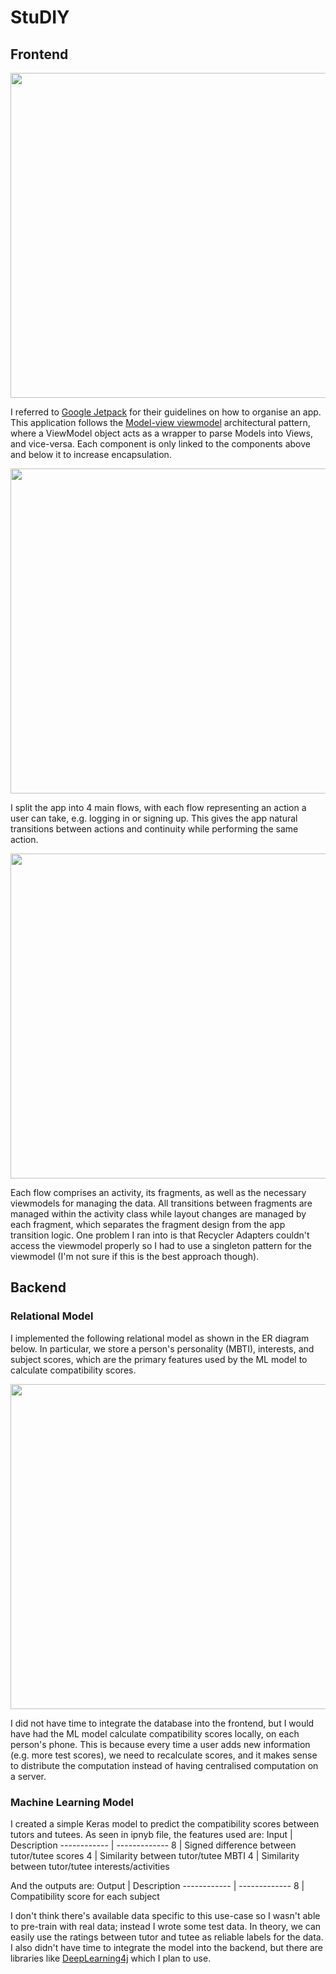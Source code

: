 # StuDIY

## Frontend
<img src="app_architecture.png" width="520">

I referred to [Google Jetpack](https://developer.android.com/jetpack/guide) for their guidelines on how to organise an app. This application follows the [Model-view viewmodel](https://www.wikiwand.com/en/Model%E2%80%93view%E2%80%93viewmodel) architectural pattern, where a ViewModel object acts as a wrapper to parse Models into Views, and vice-versa. Each component is only linked to the components above and below it to increase encapsulation. 

<img src="app_flows.png" width="520">

I split the app into 4 main flows, with each flow representing an action a user can take, e.g. logging in or signing up. This gives the app natural transitions between actions and continuity while performing the same action.

<img src="signup_flow.png" width="520">

Each flow comprises an activity, its fragments, as well as the necessary viewmodels for managing the data. All transitions between fragments are managed within the activity class while layout changes are managed by each fragment, which separates the fragment design from the app transition logic. One problem I ran into is that Recycler Adapters couldn't access the viewmodel properly so I had to use a singleton pattern for the viewmodel (I'm not sure if this is the best approach though).

## Backend
### Relational Model
I implemented the following relational model as shown in the ER diagram below. In particular, we store a person's personality (MBTI), interests, and subject scores, which are the primary features used by the ML model to calculate compatibility scores. 

<img src="er_model.png" width="520">

I did not have time to integrate the database into the frontend, but I would have had the ML model calculate compatibility scores locally, on each person's phone. This is because every time a user adds new information (e.g. more test scores), we need to recalculate scores, and it makes sense to distribute the computation instead of having centralised computation on a server.
### Machine Learning Model
I created a simple Keras model to predict the compatibility scores between tutors and tutees. 
As seen in ipnyb file, the features used are:
Input | Description
------------ | -------------
8 | Signed difference between tutor/tutee scores
4 | Similarity between tutor/tutee MBTI
4 | Similarity between tutor/tutee interests/activities

And the outputs are:
Output | Description
------------ | -------------
8 | Compatibility score for each subject

I don't think there's available data specific to this use-case so I wasn't able to pre-train with real data; instead I wrote some test data. In theory, we can easily use the ratings between tutor and tutee as reliable labels for the data. I also didn't have time to integrate the model into the backend, but there are libraries like [DeepLearning4j](https://deeplearning4j.org/) which I plan to use.
